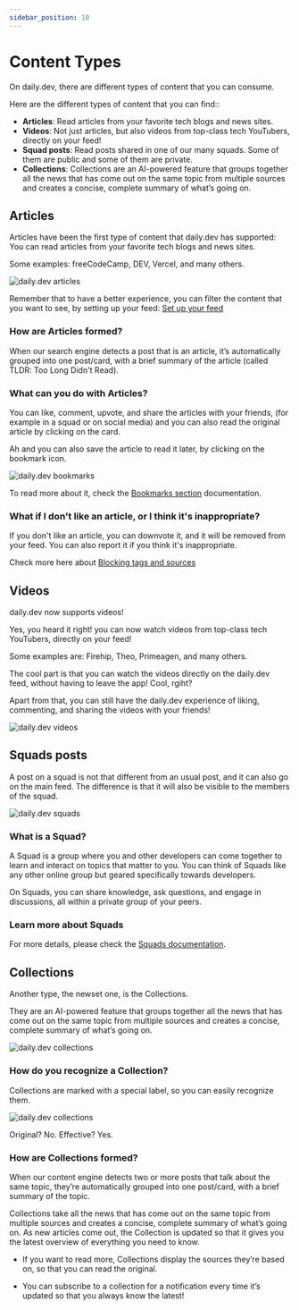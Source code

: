```yaml
---
sidebar_position: 10
---
```


# Content Types

On daily.dev, there are different types of content that you can consume. 

Here are the different types of content that you can find::
- **Articles**: Read articles from your favorite tech blogs and news sites.
- **Videos**: Not just articles, but also videos from top-class tech YouTubers, directly on your feed!
- **Squad posts**: Read posts shared in one of our many squads. Some of them are public and some of them are private.
- **Collections**: Collections are an AI-powered feature that groups together all the news that has come out on the same topic from multiple sources and creates a concise, complete summary of what’s going on.

## Articles

Articles have been the first type of content that daily.dev has supported: You can read articles from your favorite tech blogs and news sites.

Some examples: freeCodeCamp, DEV, Vercel, and many others.

![daily.dev articles](https://daily-now-res.cloudinary.com/image/upload/v1722602097/docs-v2/00f49469-3018-4644-970a-4b07ecb366fd.png)


Remember that to have a better experience, you can filter the content that you want to see, by setting up your feed: [Set up your feed](https://docs.daily.dev/docs/setting-up-your-feed/filtering-content-feed)

### How are Articles formed?

When our search engine detects a post that is an article, it’s automatically grouped into one post/card, with a brief summary of the article (called TLDR: Too Long Didn't Read).

### What can you do with Articles?

You can like, comment, upvote, and share the articles with your friends, (for example in a squad or on social media) and you can also read the original article by clicking on the card.

Ah and you can also save the article to read it later, by clicking on the bookmark icon.

![daily.dev bookmarks](https://daily-now-res.cloudinary.com/image/upload/v1722602136/docs-v2/e9c9ac03-21dc-41cc-9c20-adb5f75f2e71.png)

To read more about it, check the [Bookmarks section](https://docs.daily.dev/docs/key-features/bookmarks#importance-of-bookmarks) documentation.

### What if I don't like an article, or I think it's inappropriate?

If you don't like an article, you can downvote it, and it will be removed from your feed. You can also report it if you think it's inappropriate.

Check more here about [Blocking tags and sources](https://docs.daily.dev/docs/setting-up-your-feed/blocking-tags-sources)

## Videos

daily.dev now supports videos!

Yes, you heard it right! you can now watch videos from top-class tech YouTubers, directly on your feed!

Some examples are: Firehip, Theo, Primeagen, and many others.

The cool part is that you can watch the videos directly on the daily.dev feed, without having to leave the app! Cool, rgiht?

Apart from that, you can still have the daily.dev experience of liking, commenting, and sharing the videos with your friends!

![daily.dev videos](https://daily-now-res.cloudinary.com/image/upload/v1722602157/docs-v2/2663d24c-45bb-4bce-b676-6b3bb68efba6.png)


## Squads posts

A post on a squad is not that different from an usual post, and it can also go on the main feed. The difference is that it will also be visible to the members of the squad.

![daily.dev squads](https://daily-now-res.cloudinary.com/image/upload/v1722602170/docs-v2/ae0af05d-b97e-4900-8c1f-9ab9318ed44d.png)

### What is a Squad?

A Squad is a group where you and other developers can come together to learn and interact on topics that matter to you. You can think of Squads like any other online group but geared specifically towards developers.

On Squads, you can share knowledge, ask questions, and engage in discussions, all within a private group of your peers.

### Learn more about Squads

For more details, please check the [Squads documentation](https://docs.daily.dev/docs/squads/creating-your-squad).

## Collections

Another type, the newset one, is the Collections.

They are an AI-powered feature that groups together all the news that has come out on the same topic from multiple sources and creates a concise, complete summary of what’s going on.

![daily.dev collections](https://daily-now-res.cloudinary.com/image/upload/v1722602187/docs-v2/71a4b3ea-16f8-427a-804a-7f57589e78bd.png)

### How do you recognize a Collection?

Collections are marked with a special label, so you can easily recognize them.

![daily.dev collections](https://daily-now-res.cloudinary.com/image/upload/v1722602202/docs-v2/cdc18716-7b60-4b36-a958-47d3bfc6bfa8.png)

Original? No. Effective? Yes.

### How are Collections formed?

When our content engine detects two or more posts that talk about the same topic, they’re automatically grouped into one post/card, with a brief summary of the topic.

Collections take all the news that has come out on the same topic from multiple sources and creates a concise, complete summary of what’s going on. As new articles come out, the Collection is updated so that it gives you the latest overview of everything you need to know.

- If you want to read more, Collections display the sources they’re based on, so that you can read the original.

- You can subscribe to a collection for a notification every time it’s updated so that you always know the latest!